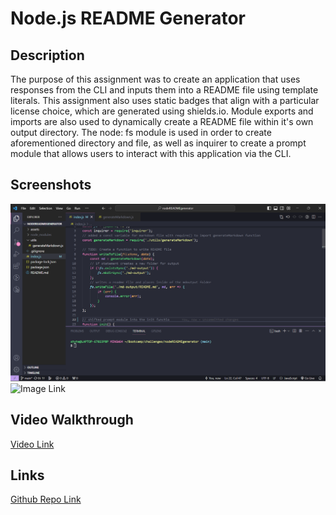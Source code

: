 # Node.js README Generator

## Description
The purpose of this assignment was to create an application that uses responses from the CLI and inputs them into a README file using template literals. This assignment also uses static badges that align with a particular license choice, which are generated using shields.io. Module exports and imports are also used to dynamically create a README file within it's own output directory. The node: fs module is used in order to create aforementioned directory and file, as well as inquirer to create a prompt module that allows users to interact with this application via the CLI. 

## Screenshots
![Image Link](./assets/images/nodeREADMEGen-start.png)
![Image Link](./images/)

## Video Walkthrough
[Video Link](./assets/video-walkthrough/)

## Links
[Github Repo Link]()  
